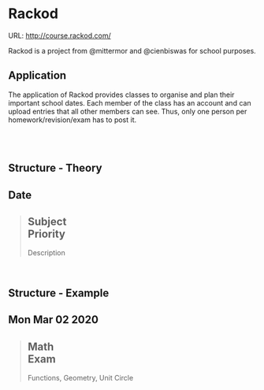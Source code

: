 # Rackod

URL: http://course.rackod.com/

Rackod is a project from @mittermor and @cienbiswas for school purposes.




## Application

The application of Rackod provides classes to organise and plan their important school dates.
Each member of the class has an account and can upload entries that all other members can see.
Thus, only one person per homework/revision/exam has to post it.

<br>
<br>

## Structure - Theory

Date
---
> Subject<br>
> Priority<br>
> ---
> Description

<br>

## Structure - Example

Mon Mar 02 2020
---
> Math<br>
> Exam<br>
> ---
> Functions, Geometry, Unit Circle
